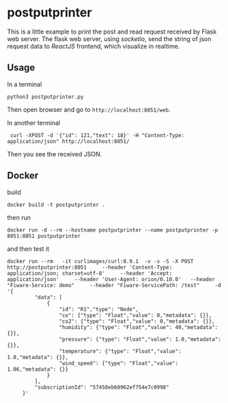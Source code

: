 # postputprinter
This is a little example to print the post and read request received by Flask web server.
The flask web server, using *socketio*, send the string of json request data to *ReactJS* frontend, which visualize in realtime.

## Usage

In a terminal 

```
python3 postputprinter.py
```
Then open browser and go to `http://localhost:8051/web`.

In another terminal
```
 curl -XPOST -d '{"id": 121,"text": 18}' -H "Content-Type: application/json" http://localhost:8051/
```
Then you see the received JSON.



## Docker 


build


```
docker build -t postputprinter .
```

then run

```
docker run -d --rm --hostname postputprinter --name postputprinter -p 8051:8051 postputprinter
```

and then test it

```
docker run --rm   -it curlimages/curl:8.9.1  -v -s -S -X POST http://postputprinter:8051     --header 'Content-Type: application/json; charset=utf-8'     --header 'Accept: application/json'     --header 'User-Agent: orion/0.10.0'   --header  "Fiware-Service: demo"     --header "Fiware-ServicePath: /test"     -d  '{
         "data": [
             {
                 "id": "R1","type": "Node",
                 "co": {"type": "Float","value": 0,"metadata": {}},
                 "co2": {"type": "Float","value": 0,"metadata": {}},
                 "humidity": {"type": "Float","value": 40,"metadata": {}},
                 "pressure": {"type": "Float","value": 1.0,"metadata": {}},
                 "temperature": {"type": "Float","value": 1.0,"metadata": {}},
                 "wind_speed": {"type": "Float","value": 1.06,"metadata": {}}
             }
         ],
         "subscriptionId": "57458eb60962ef754e7c0998"
     }'

```
